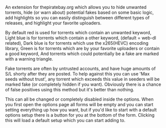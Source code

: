 An extension for thepiratebay.org which allows you to hide unwanted torrents, hide (or warn about) potential fakes based on some basic logic, add highlights so you can easily distinguish between different types of releases, and highlight your favorite uploaders.

By default red is used for torrents which contain an unwanted keyword,
Light blue is for torrents which contain a other keyword, (default = web-dl related),
Dark blue is for torrents which use the x265(HEVC) encoding library,
Green is for torrents which are by your favorite uploaders or contain a good keyword,
And torrents which could potentially be a fake are marked with a warning triangle.

Fake torrents are often by untrusted accounts, and have huge amounts of S/L shorty after they are posted. To help against this you can use 'Max seeds without trust', any torrent which exceeds this value in seeders will be marked fake (or completely hidden if you want). Obviously there is a chance of false positives using this method but it's better than nothing.

This can all be changed or completely disabled inside the options.
When you first open the options page all forms will be empty and you can start setting everything up how you want, but if you'd like to start with a default options setup there is a button for you at the bottom of the form. Clicking this will load a default setup which you can start adding to.
